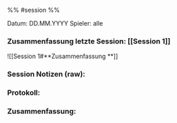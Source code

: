 %% #session %%

Datum: DD.MM.YYYY
Spieler: alle

###  **Zusammenfassung letzte Session: [[Session 1]]**

![[Session 1#**Zusammenfassung **]]

###  **Session Notizen (raw):**


###  **Protokoll:**


### **Zusammenfassung:**



